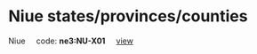 # Niue states/provinces/counties
Niue&nbsp;&nbsp;&nbsp;&nbsp;&nbsp;code: **ne3:NU-X01**&nbsp;&nbsp;&nbsp;&nbsp;&nbsp;[view](../../export/geojson/medium/ne3/nu/x01.geojson)&nbsp;&nbsp;&nbsp;&nbsp;&nbsp;

